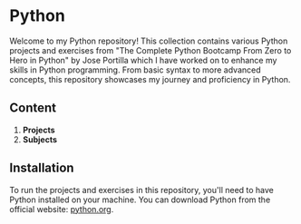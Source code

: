 # Python

Welcome to my Python repository! This collection contains various Python projects and exercises from "The Complete Python Bootcamp From Zero to Hero in Python" by Jose Portilla which I have worked on to enhance my skills in Python programming. From basic syntax to more advanced concepts, this repository showcases my journey and proficiency in Python.

## Content
1. **Projects**
2. **Subjects**

## Installation
To run the projects and exercises in this repository, you'll need to have Python installed on your machine. You can download Python from the official website: [python.org](https://www.python.org/).


